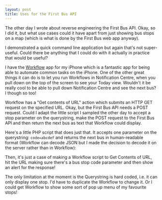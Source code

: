 ```yaml
---
layout: post
title: Uses for the First Bus API
---
```


The other day I wrote about reverse engineering the First Bus API. Okay, so I did it, but what use cases could it have apart from just showing bus stops on a map (which is what is done by the First Bus web app anyway).

I demonstrated a quick command line application but again that's not super-useful. Could there be anything that I could do with it actually in practice that would be useful?

I have the <a href="http://workflow.is" target="_blank">Workflow</a> app for my iPhone which is a fantastic app for being able to automate common tasks on the iPhone. One of the other great things it can do is to let you run Workflows in Notification Centre, when you pull down on the top of the screen to see your Today view. Wouldn't it be really cool to be able to pull down Notification Centre and see the next bus? I though so too!

Workflow has a "Get contents of URL" action which submits an HTTP GET request on the specified URL. Okay, but the First Bus API needs a POST request. Could I adapt the little script I sampled the other day to accept a stop parameter on the querystring, make the POST request to the First Bus API and then return the next bus as text that Workflow could display.

Here's a little PHP script that does just that. It accepts one parameter on the querystring: `code=abcdef` and returns the next bus in human-readable format (Workflow can decode JSON but I made the decision to decode it on the server rather than in Workflow):

<script src="https://gist.github.com/lovattj/ace7a358b3c257b3adde693b19ea273d.js"></script>

Then, it's just a case of making a Workflow script to Get Contents of URL, hit the URL making sure there's a bus stop code parameter and then show an alert for the response!

The only limitation at the moment is the Querystring is hard coded, i.e. it can only display one stop. I'd have to duplicate the Workflow to change it. Or I could get Workflow to show some sort of pop up menu of my favourite stops!